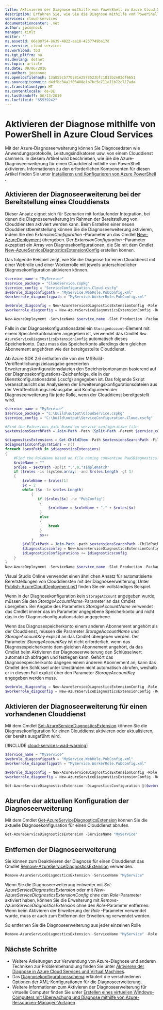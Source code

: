 ```yaml
---
title: Aktivieren der Diagnose mithilfe von PowerShell in Azure Cloud Services | Microsoft-Dokumentation
description: Erfahren Sie, wie Sie die Diagnose mithilfe von PowerShell in Clouddiensten aktivieren.
services: cloud-services
documentationcenter: .net
author: jpconnock
manager: timlt
editor: ''
ms.assetid: 66e08754-8639-4022-ae18-4237749ba17d
ms.service: cloud-services
ms.workload: tbd
ms.tgt_pltfrm: na
ms.devlang: dotnet
ms.topic: article
ms.date: 09/06/2016
ms.author: jeconnoc
ms.openlocfilehash: 13a855c5770281e2578523bfc1813b2e03df6651
ms.sourcegitcommit: d4dfbc34a1f03488e1b7bc5e711a11b72c717ada
ms.translationtype: HT
ms.contentlocale: de-DE
ms.lasthandoff: 06/13/2019
ms.locfileid: "65539242"
---
```

# <a name="enable-diagnostics-in-azure-cloud-services-using-powershell"></a>Aktivieren der Diagnose mithilfe von PowerShell in Azure Cloud Services
Mit der Azure-Diagnoseerweiterung können Sie Diagnosedaten wie Anwendungsprotokolle, Leistungsindikatoren usw. von einem Clouddienst sammeln. In diesem Artikel wird beschrieben, wie Sie die Azure-Diagnoseerweiterung für einen Clouddienst mithilfe von PowerShell aktivieren.  Informationen zu den erforderlichen Komponenten für diesen Artikel finden Sie unter [Installieren und Konfigurieren von Azure PowerShell](/powershell/azure/overview) .

## <a name="enable-diagnostics-extension-as-part-of-deploying-a-cloud-service"></a>Aktivieren der Diagnoseerweiterung bei der Bereitstellung eines Clouddiensts
Dieser Ansatz eignet sich für Szenarien mit fortlaufender Integration, bei denen die Diagnoseerweiterung im Rahmen der Bereitstellung von Clouddiensten aktiviert werden kann. Beim Erstellen einer neuen Clouddienstbereitstellung können Sie die Diagnoseerweiterung aktivieren, indem Sie den *ExtensionConfiguration* -Parameter an das Cmdlet [New-AzureDeployment](/powershell/module/servicemanagement/azure/new-azuredeployment?view=azuresmps-3.7.0) übergeben. Der *ExtensionConfiguration* -Parameter akzeptiert ein Array von Diagnosekonfigurationen, die Sie mit dem Cmdlet [New-AzureServiceDiagnosticsExtensionConfig](/powershell/module/servicemanagement/azure/new-azureservicediagnosticsextensionconfig?view=azuresmps-3.7.0) erstellen können.

Das folgende Beispiel zeigt, wie Sie die Diagnose für einen Clouddienst mit einer Webrolle und einer Workerrolle mit jeweils unterschiedlicher Diagnosekonfiguration aktivieren können.

```powershell
$service_name = "MyService"
$service_package = "CloudService.cspkg"
$service_config = "ServiceConfiguration.Cloud.cscfg"
$webrole_diagconfigpath = "MyService.WebRole.PubConfig.xml"
$workerrole_diagconfigpath = "MyService.WorkerRole.PubConfig.xml"

$webrole_diagconfig = New-AzureServiceDiagnosticsExtensionConfig -Role "WebRole" -DiagnosticsConfigurationPath $webrole_diagconfigpath
$workerrole_diagconfig = New-AzureServiceDiagnosticsExtensionConfig -Role "WorkerRole" -DiagnosticsConfigurationPath $workerrole_diagconfigpath

New-AzureDeployment -ServiceName $service_name -Slot Production -Package $service_package -Configuration $service_config -ExtensionConfiguration @($webrole_diagconfig,$workerrole_diagconfig)
```

Falls in der Diagnosekonfigurationsdatei ein `StorageAccount`-Element mit einem Speicherkontonamen angegeben ist, verwendet das Cmdlet `New-AzureServiceDiagnosticsExtensionConfig` automatisch dieses Speicherkonto. Dazu muss das Speicherkonto allerdings dem gleichen Abonnement angehören wie der bereitgestellte Clouddienst.

Ab Azure SDK 2.6 enthalten die von der MSBuild-Veröffentlichungszielausgabe generierten Erweiterungskonfigurationsdateien den Speicherkontonamen basierend auf der Diagnosekonfigurations-Zeichenfolge, die in der Dienstkonfigurationsdatei (.cscfg) angegeben ist. Das folgende Skript veranschaulicht das Analysieren der Erweiterungskonfigurationsdateien aus der Veröffentlichungszielausgabe und Konfigurieren der Diagnoseerweiterung für jede Rolle, wenn der Clouddienst bereitgestellt wird.

```powershell
$service_name = "MyService"
$service_package = "C:\build\output\CloudService.cspkg"
$service_config = "C:\build\output\ServiceConfiguration.Cloud.cscfg"

#Find the Extensions path based on service configuration file
$extensionsSearchPath = Join-Path -Path (Split-Path -Parent $service_config) -ChildPath "Extensions"

$diagnosticsExtensions = Get-ChildItem -Path $extensionsSearchPath -Filter "PaaSDiagnostics.*.PubConfig.xml"
$diagnosticsConfigurations = @()
foreach ($extPath in $diagnosticsExtensions)
{
    #Find the RoleName based on file naming convention PaaSDiagnostics.<RoleName>.PubConfig.xml
    $roleName = ""
    $roles = $extPath -split ".",0,"simplematch"
    if ($roles -is [system.array] -and $roles.Length -gt 1)
    {
        $roleName = $roles[1]
        $x = 2
        while ($x -le $roles.Length)
            {
               if ($roles[$x] -ne "PubConfig")
                {
                    $roleName = $roleName + "." + $roles[$x]
                }
                else
                {
                    break
                }
                $x++
            }
        $fullExtPath = Join-Path -path $extensionsSearchPath -ChildPath $extPath
        $diagnosticsconfig = New-AzureServiceDiagnosticsExtensionConfig -Role $roleName -DiagnosticsConfigurationPath $fullExtPath
        $diagnosticsConfigurations += $diagnosticsconfig
    }
}
New-AzureDeployment -ServiceName $service_name -Slot Production -Package $service_package -Configuration $service_config -ExtensionConfiguration $diagnosticsConfigurations
```

Visual Studio Online verwendet einen ähnlichen Ansatz für automatisierte Bereitstellungen von Clouddiensten mit der Diagnoseerweiterung. Unter [Publish-AzureCloudDeployment.ps1](https://github.com/Microsoft/azure-pipelines-tasks/blob/master/Tasks/AzureCloudPowerShellDeploymentV1/Publish-AzureCloudDeployment.ps1) finden Sie ein vollständiges Beispiel.

Wenn in der Diagnosekonfiguration kein `StorageAccount` angegeben wurde, müssen Sie den *StorageAccountName*-Parameter an das Cmdlet übergeben. Bei Angabe des Parameters *StorageAccountName* verwendet das Cmdlet immer das im Parameter angegebene Speicherkonto und nicht das in der Diagnosekonfigurationsdatei angegebene.

Wenn das Diagnosespeicherkonto einem anderen Abonnement angehört als der Clouddienst, müssen die Parameter *StorageAccountName* und *StorageAccountKey* explizit an das Cmdlet übergeben werden. Der Parameter *StorageAccountKey* ist nicht erforderlich, wenn das Diagnosespeicherkonto dem gleichen Abonnement angehört, da das Cmdlet beim Aktivieren der Diagnoseerweiterung den Schlüsselwert automatisch abfragen und festlegen kann. Gehört das Diagnosespeicherkonto dagegen einem anderen Abonnement an, kann das Cmdlet den Schlüssel unter Umständen nicht automatisch abrufen, weshalb er in diesem Fall explizit über den Parameter *StorageAccountKey* angegeben werden muss.

```powershell
$webrole_diagconfig = New-AzureServiceDiagnosticsExtensionConfig -Role "WebRole" -DiagnosticsConfigurationPath $webrole_diagconfigpath -StorageAccountName $diagnosticsstorage_name -StorageAccountKey $diagnosticsstorage_key
$workerrole_diagconfig = New-AzureServiceDiagnosticsExtensionConfig -Role "WorkerRole" -DiagnosticsConfigurationPath $workerrole_diagconfigpath -StorageAccountName $diagnosticsstorage_name -StorageAccountKey $diagnosticsstorage_key
```

## <a name="enable-diagnostics-extension-on-an-existing-cloud-service"></a>Aktivieren der Diagnoseerweiterung für einen vorhandenen Clouddienst
Mit dem Cmdlet [Set-AzureServiceDiagnosticsExtension](/powershell/module/servicemanagement/azure/set-azureservicediagnosticsextension?view=azuresmps-3.7.0) können Sie die Diagnosekonfiguration für einen Clouddienst aktivieren oder aktualisieren, der bereits ausgeführt wird.

[!INCLUDE [cloud-services-wad-warning](../../includes/cloud-services-wad-warning.md)]

```powershell
$service_name = "MyService"
$webrole_diagconfigpath = "MyService.WebRole.PubConfig.xml"
$workerrole_diagconfigpath = "MyService.WorkerRole.PubConfig.xml"

$webrole_diagconfig = New-AzureServiceDiagnosticsExtensionConfig -Role "WebRole" -DiagnosticsConfigurationPath $webrole_diagconfigpath
$workerrole_diagconfig = New-AzureServiceDiagnosticsExtensionConfig -Role "WorkerRole" -DiagnosticsConfigurationPath $workerrole_diagconfigpath

Set-AzureServiceDiagnosticsExtension -DiagnosticsConfiguration @($webrole_diagconfig,$workerrole_diagconfig) -ServiceName $service_name
```

## <a name="get-current-diagnostics-extension-configuration"></a>Abrufen der aktuellen Konfiguration der Diagnoseerweiterung
Mit dem Cmdlet [Get-AzureServiceDiagnosticsExtension](/powershell/module/servicemanagement/azure/get-azureservicediagnosticsextension?view=azuresmps-3.7.0) können Sie die aktuelle Diagnosekonfiguration für einen Clouddienst abrufen.

```powershell
Get-AzureServiceDiagnosticsExtension -ServiceName "MyService"
```

## <a name="remove-diagnostics-extension"></a>Entfernen der Diagnoseerweiterung
Sie können zum Deaktivieren der Diagnose für einen Clouddienst das Cmdlet [Remove-AzureServiceDiagnosticsExtension](/powershell/module/servicemanagement/azure/remove-azureservicediagnosticsextension?view=azuresmps-3.7.0) verwenden.

```powershell
Remove-AzureServiceDiagnosticsExtension -ServiceName "MyService"
```

Wenn Sie die Diagnoseerweiterung entweder mit *Set-AzureServiceDiagnosticsExtension* oder mit *New-AzureServiceDiagnosticsExtensionConfig* ohne den *Role*-Parameter aktiviert haben, können Sie die Erweiterung mit *Remove-AzureServiceDiagnosticsExtension* ohne den *Role*-Parameter entfernen. Wenn beim Aktivieren der Erweiterung der *Role* -Parameter verwendet wurde, muss er auch zum Entfernen der Erweiterung verwendet werden.

So entfernen Sie die Diagnoseerweiterung aus jeder einzelnen Rolle

```powershell
Remove-AzureServiceDiagnosticsExtension -ServiceName "MyService" -Role "WebRole"
```

## <a name="next-steps"></a>Nächste Schritte
* Weitere Anleitungen zur Verwendung von Azure-Diagnose und anderen Techniken zur Problembehandlung finden Sie unter [Aktivieren der Diagnose in Azure Cloud Services und Virtual Machines](cloud-services-dotnet-diagnostics.md).
* Das [Diagnosekonfigurationsschema](/azure/azure-monitor/platform/diagnostics-extension-schema-1dot2) erläutert die verschiedenen Optionen der XML-Konfigurationen für die Diagnoseerweiterung.
* Weitere Informationen zum Aktivieren der Diagnoseerweiterung für virtuelle Computer finden Sie unter [Erstellen eines virtuellen Windows-Computers mit Überwachung und Diagnose mithilfe von Azure-Ressourcen-Manager-Vorlagen](../virtual-machines/windows/extensions-diagnostics-template.md)
